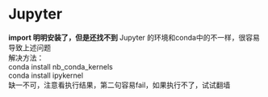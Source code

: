 # Jupyter
**import 明明安装了，但是还找不到**
Jupyter 的环境和conda中的不一样，很容易导致上述问题  
解决方法：  
conda install nb_conda_kernels  
conda install ipykernel  
缺一不可，注意看执行结果，第二句容易fail，如果执行不了，试试翻墙  
